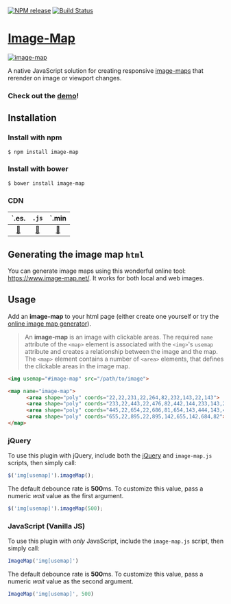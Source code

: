 [![NPM release](https://img.shields.io/npm/v/image-map.svg)](https://www.npmjs.com/package/image-map)
[![Build Status](https://travis-ci.org/clarketm/image-map.svg?branch=master)](https://travis-ci.org/clarketm/image-map)

# [Image-Map](https://www.travismclarke.com/imagemap/)

[![image-map](https://www.travismclarke.com/imagemap/image-map-yellow.png "image-map")](https://www.travismclarke.com/imagemap/)

A native JavaScript solution for creating responsive [image-maps](https://en.wikipedia.org/wiki/Image_map) that rerender on image or viewport changes.

### Check out the **[demo](https://www.travismclarke.com/imagemap/)**!

## Installation

### Install with npm
```shell
$ npm install image-map
```

### Install with bower
```shell
$ bower install image-map
```

### CDN
|                        `.es.                              |                        `.js`                           |                        `.min                               |
| :-------------------------------------------------------: | :----------------------------------------------------: | :--------------------------------------------------------: |
| [🔗](https://unpkg.com/image-map/dist/saga-monitor.es.js) | [🔗](https://unpkg.com/image-map/dist/saga-monitor.js) | [🔗](https://unpkg.com/image-map/dist/saga-monitor.min.js) |

## Generating the image map `html`
You can generate image maps using this wonderful online tool: https://www.image-map.net/. It works for both local and web images.

## Usage
Add an **image-map** to your html page (either create one yourself or try the [online image map generator](https://www.image-map.net/)).
> An **image-map** is an image with clickable areas. The required `name` attribute of the `<map>` element is associated with the `<img>`'s `usemap` attribute and creates a relationship between the image and the map. The `<map>` element contains a number of `<area>` elements, that defines the clickable areas in the image map.

```html
<img usemap="#image-map" src="/path/to/image">

<map name="image-map">
      <area shape="poly" coords="22,22,231,22,264,82,232,143,22,143">
      <area shape="poly" coords="233,22,443,22,476,82,442,144,233,143,264,82">
      <area shape="poly" coords="445,22,654,22,686,81,654,143,444,143,475,82">
      <area shape="poly" coords="655,22,895,22,895,142,655,142,684,82">
</map>
```

### jQuery
To use this plugin with jQuery, include both the [jQuery](https://jquery.com/) and `image-map.js` scripts, then simply call:
```js
$('img[usemap]').imageMap();
```

The default debounce rate is **500**ms. To customize this value, pass a numeric *wait* value as the first argument.
```js
$('img[usemap]').imageMap(500);
```

### JavaScript (Vanilla JS)
To use this plugin with *only* JavaScript, include the `image-map.js` script, then simply call:
```js
ImageMap('img[usemap]')
```

The default debounce rate is **500**ms. To customize this value, pass a numeric *wait* value as the second argument.
```js
ImageMap('img[usemap]', 500)
```
